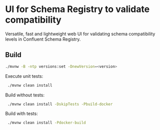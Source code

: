 # UI for Schema Registry to validate compatibility

Versatile, fast and lightweight web UI for validating schema compatibility levels in Confluent Schema Registry.

## Build

```bash
./mvnw -B -ntp versions:set -DnewVersion=<version>
```

Execute unit tests:

```bash
 ./mvnw clean install
```

Build without tests:

```bash
 ./mvnw clean install -DskipTests -Pbuild-docker
```

Build with tests:

```bash
 ./mvnw clean install -Pdocker-build
```
